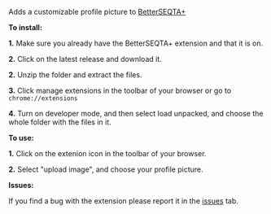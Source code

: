 Adds a customizable profile picture to [BetterSEQTA+](https://github.com/BetterSEQTA/BetterSEQTA-Plus)


**To install:**

**1.** Make sure you already have the BetterSEQTA+ extension and that it is on.

**2.** Click on the latest release and download it.

**2.** Unzip the folder and extract the files.

**3.** Click manage extensions in the toolbar of your browser or go to `chrome://extensions`

**4.** Turn on developer mode, and then select load unpacked, and choose the whole folder with the files in it.

**To use:**

**1.** Click on the extenion icon in the toolbar of your browser.

**2.** Select "upload image", and choose your profile picture.

**Issues:**

If you find a bug with the extension please report it in the [issues](https://github.com/Jones8683/SEQTAprofilepic/issues) tab.













